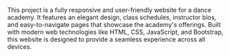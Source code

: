 This project is a fully responsive and user-friendly website for a dance academy. It features an elegant design, class schedules, instructor bios, and easy-to-navigate pages that showcase the academy's offerings. Built with modern web technologies like HTML, CSS, JavaScript, and Bootstrap, this website is designed to provide a seamless experience across all devices.
